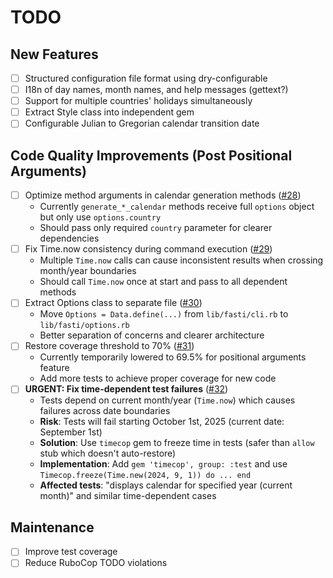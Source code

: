 # TODO

## New Features
- [ ] Structured configuration file format using dry-configurable
- [ ] I18n of day names, month names, and help messages (gettext?)
- [ ] Support for multiple countries' holidays simultaneously
- [ ] Extract Style class into independent gem
- [ ] Configurable Julian to Gregorian calendar transition date

## Code Quality Improvements (Post Positional Arguments)
- [ ] Optimize method arguments in calendar generation methods ([#28](https://github.com/sakuro/fasti/issues/28))
  - Currently `generate_*_calendar` methods receive full `options` object but only use `options.country`
  - Should pass only required `country` parameter for clearer dependencies
- [ ] Fix Time.now consistency during command execution ([#29](https://github.com/sakuro/fasti/issues/29))
  - Multiple `Time.now` calls can cause inconsistent results when crossing month/year boundaries
  - Should call `Time.now` once at start and pass to all dependent methods
- [ ] Extract Options class to separate file ([#30](https://github.com/sakuro/fasti/issues/30))
  - Move `Options = Data.define(...)` from `lib/fasti/cli.rb` to `lib/fasti/options.rb`
  - Better separation of concerns and clearer architecture
- [ ] Restore coverage threshold to 70% ([#31](https://github.com/sakuro/fasti/issues/31))
  - Currently temporarily lowered to 69.5% for positional arguments feature
  - Add more tests to achieve proper coverage for new code
- [ ] **URGENT: Fix time-dependent test failures** ([#32](https://github.com/sakuro/fasti/issues/32))
  - Tests depend on current month/year (`Time.now`) which causes failures across date boundaries
  - **Risk**: Tests will fail starting October 1st, 2025 (current date: September 1st)
  - **Solution**: Use `timecop` gem to freeze time in tests (safer than `allow` stub which doesn't auto-restore)
  - **Implementation**: Add `gem 'timecop', group: :test` and use `Timecop.freeze(Time.new(2024, 9, 1)) do ... end`
  - **Affected tests**: "displays calendar for specified year (current month)" and similar time-dependent cases

## Maintenance
- [ ] Improve test coverage
- [ ] Reduce RuboCop TODO violations
